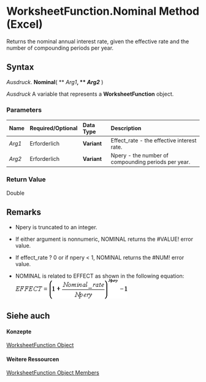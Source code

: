 
# WorksheetFunction.Nominal Method (Excel)

Returns the nominal annual interest rate, given the effective rate and the number of compounding periods per year.


## Syntax

 _Ausdruck_. **Nominal**( ** _Arg1_**, ** _Arg2_** )

 _Ausdruck_ A variable that represents a **WorksheetFunction** object.


### Parameters



|**Name**|**Required/Optional**|**Data Type**|**Description**|
|:-----|:-----|:-----|:-----|
| _Arg1_|Erforderlich|**Variant**|Effect_rate - the effective interest rate.|
| _Arg2_|Erforderlich|**Variant**|Npery - the number of compounding periods per year.|

### Return Value

Double


## Remarks




- Npery is truncated to an integer.
    
- If either argument is nonnumeric, NOMINAL returns the #VALUE! error value.
    
- If effect_rate ? 0 or if npery < 1, NOMINAL returns the #NUM! error value.
    
- NOMINAL is related to EFFECT as shown in the following equation:
![](images/awfnomnl_ZA06051211.gif)


    

## Siehe auch


#### Konzepte


[WorksheetFunction Object](7b1d5639-363d-632c-2cf0-2232562646b6.md)
#### Weitere Ressourcen


[WorksheetFunction Object Members](http://msdn.microsoft.com/library/6811ca87-4b53-0bff-88c9-30bf7497879a%28Office.15%29.aspx)